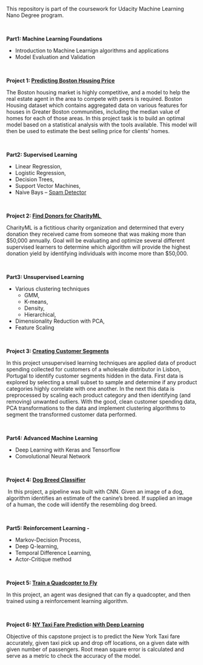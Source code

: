 <p>This repository is part of the coursework for Udacity Machine Learning Nano Degree program.</p>
<p>&nbsp;</p>
<p><strong>Part1: Machine Learning Foundations</strong></p>
<ul>
<li>Introduction to Machine Learnign algorithms and applications</li>
<li>Model Evaluation and Validation</li>
</ul>
<p>&nbsp;</p>
<p><strong>Project 1: <a href="https://github.com/ksb214/Udacity-machine-learning-nd-kbhambare/tree/master/boston_housing">Predicting Boston Housing Price</a></strong></p>
<p>The Boston housing market is highly competitive, and a model to help the real estate agent in the area to compete with peers is required. Boston Housing dataset which contains aggregated data on various features for houses in Greater Boston communities, including the median value of homes for each of those areas. In this project task is to build an optimal model based on a statistical analysis with the tools available. This model will then be used to estimate the best selling price for clients' homes.</p>
<p>&nbsp;</p>
<p><strong>Part2: Supervised Learning</strong></p>
<ul>
<li>Linear Regression,</li>
<li>Logistic Regression,</li>
<li>Decision Trees,</li>
<li>Support Vector Machines,</li>
<li>Naive Bays &ndash; <a href="https://github.com/ksb214/Udacity-machine-learning-nd-kbhambare/tree/master/Spam-Detector/home">Spam Detector</a></li>
</ul>
<p>&nbsp;</p>
<p><strong>Project 2: <a href="https://github.com/ksb214/Udacity-machine-learning-nd-kbhambare/tree/master/finding_donors">Find Donors for CharityML </a>&nbsp;</strong></p>
<p>CharityML is a fictitious charity organization and determined that every donation they received came from someone that was making more than $50,000 annually. Goal will be evaluating and optimize several different supervised learners to determine which algorithm will provide the highest donation yield by identifying individuals with income more than $50,000.</p>
<p>&nbsp;</p>
<p><strong>Part3: Unsupervised Learning</strong></p>
<ul>
<li>Various clustering techniques
<ul>
<li>GMM,</li>
<li>K-means,</li>
<li>Density,</li>
<li>Hierarchical,</li>
</ul>
</li>
<li>Dimensionality Reduction with PCA,</li>
<li>Feature Scaling</li>
</ul>
<p>&nbsp;</p>
<p><strong>Project 3: <a href="https://github.com/ksb214/Udacity-machine-learning-nd-kbhambare/tree/master/customer_segments">Creating Customer Segments</a></strong></p>
<p>In this project unsupervised learning techniques are applied data of product spending collected for customers of a wholesale distributor in Lisbon, Portugal to identify customer segments hidden in the data. First data is explored by selecting a small subset to sample and determine if any product categories highly correlate with one another. In the next this data is preprocessed by scaling each product category and then identifying (and removing) unwanted outliers. With the good, clean customer spending data, PCA transformations to the data and implement clustering algorithms to segment the transformed customer data performed.&nbsp;</p>
<p>&nbsp;</p>
<p><strong>Part4: Advanced Machine Learning</strong></p>
<ul>
<li>Deep Learning with Keras and Tensorflow</li>
<li>Convolutional Neural Network</li>
</ul>
<p>&nbsp;</p>
<p><strong>Project 4: <a href="https://github.com/ksb214/Udacity-machine-learning-nd-kbhambare/tree/master/dog-breed-classifier">Dog Breed Classifier</a>&nbsp;</strong></p>
<p>&nbsp;In this project, a pipeline was built with CNN. Given an image of a dog, algorithm identifies an estimate of the canine&rsquo;s breed. If supplied an image of a human, the code will identify the resembling dog breed. &nbsp;</p>
<p>&nbsp;</p>
<p><strong>Part5: Reinforcement Learning -</strong></p>
<ul>
<li>Markov-Decision Process,</li>
<li>Deep Q-learning,</li>
<li>Temporal Difference Learning,</li>
<li>Actor-Critique method</li>
</ul>
<p>&nbsp;</p>
<p><strong>Project 5: <a href="https://github.com/ksb214/Udacity-machine-learning-nd-kbhambare/tree/master/quadcopter">Train a Quadcopter to Fly</a></strong></p>
<p>In this project, an agent was designed that can fly a quadcopter, and then trained using a reinforcement learning algorithm.&nbsp;</p>
<p>&nbsp;</p>
<p><strong>Project 6: <a href="https://github.com/ksb214/Udacity-machine-learning-nd-kbhambare/tree/master/Capstone_project">NY Taxi Fare Prediction with Deep Learning</a></strong></p>
<p>Objective of this capstone project is to predict the New York Taxi fare accurately, given taxi pick up and drop off locations, on a given date with given number of passengers. Root mean square error is calculated and serve as a metric to check the accuracy of the model.</p>
